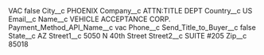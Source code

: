 <?xml version="1.0" encoding="UTF-8"?>
<CustomMetadata xmlns="http://soap.sforce.com/2006/04/metadata" xmlns:xsi="http://www.w3.org/2001/XMLSchema-instance" xmlns:xsd="http://www.w3.org/2001/XMLSchema">
    <label>VAC</label>
    <protected>false</protected>
    <values>
        <field>City__c</field>
        <value xsi:type="xsd:string">PHOENIX</value>
    </values>
    <values>
        <field>Company__c</field>
        <value xsi:type="xsd:string">ATTN:TITLE DEPT</value>
    </values>
    <values>
        <field>Country__c</field>
        <value xsi:type="xsd:string">US</value>
    </values>
    <values>
        <field>Email__c</field>
        <value xsi:nil="true"/>
    </values>
    <values>
        <field>Name__c</field>
        <value xsi:type="xsd:string">VEHICLE ACCEPTANCE CORP.</value>
    </values>
    <values>
        <field>Payment_Method_API_Name__c</field>
        <value xsi:type="xsd:string">vac</value>
    </values>
    <values>
        <field>Phone__c</field>
        <value xsi:nil="true"/>
    </values>
    <values>
        <field>Send_Title_to_Buyer__c</field>
        <value xsi:type="xsd:boolean">false</value>
    </values>
    <values>
        <field>State__c</field>
        <value xsi:type="xsd:string">AZ</value>
    </values>
    <values>
        <field>Street1__c</field>
        <value xsi:type="xsd:string">5050 N 40th Street</value>
    </values>
    <values>
        <field>Street2__c</field>
        <value xsi:type="xsd:string">SUITE #205</value>
    </values>
    <values>
        <field>Zip__c</field>
        <value xsi:type="xsd:string">85018</value>
    </values>
</CustomMetadata>
